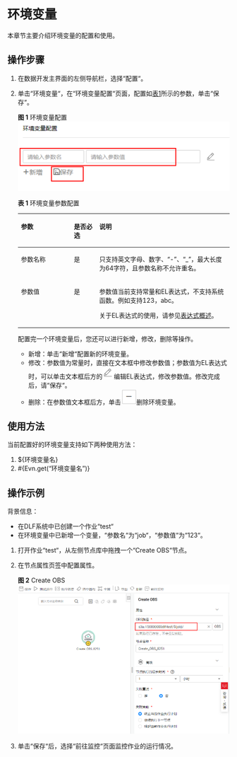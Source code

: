 # 环境变量<a name="dayu_01_0504"></a>

本章节主要介绍环境变量的配置和使用。

## 操作步骤<a name="zh-cn_topic_0175328117_section7729152119279"></a>

1.  在数据开发主界面的左侧导航栏，选择“配置“。
2.  单击“环境变量“，在“环境变量配置“页面，配置如[表1](#zh-cn_topic_0175328117_table15478104515569)所示的参数，单击“保存“。

    **图 1**  环境变量配置<a name="zh-cn_topic_0175328117_fig12988172320565"></a>  
    ![](figures/环境变量配置.png "环境变量配置")

    **表 1**  环境变量参数配置

    <a name="zh-cn_topic_0175328117_table15478104515569"></a>
    <table><thead align="left"><tr id="zh-cn_topic_0175328117_row12479445145617"><th class="cellrowborder" valign="top" width="25%" id="mcps1.2.4.1.1"><p id="zh-cn_topic_0175328117_p747984545615"><a name="zh-cn_topic_0175328117_p747984545615"></a><a name="zh-cn_topic_0175328117_p747984545615"></a>参数</p>
    </th>
    <th class="cellrowborder" valign="top" width="12%" id="mcps1.2.4.1.2"><p id="zh-cn_topic_0175328117_p18479645135615"><a name="zh-cn_topic_0175328117_p18479645135615"></a><a name="zh-cn_topic_0175328117_p18479645135615"></a>是否必选</p>
    </th>
    <th class="cellrowborder" valign="top" width="63%" id="mcps1.2.4.1.3"><p id="zh-cn_topic_0175328117_p20479204515569"><a name="zh-cn_topic_0175328117_p20479204515569"></a><a name="zh-cn_topic_0175328117_p20479204515569"></a>说明</p>
    </th>
    </tr>
    </thead>
    <tbody><tr id="zh-cn_topic_0175328117_row1747910456567"><td class="cellrowborder" valign="top" width="25%" headers="mcps1.2.4.1.1 "><p id="zh-cn_topic_0175328117_p18479134510569"><a name="zh-cn_topic_0175328117_p18479134510569"></a><a name="zh-cn_topic_0175328117_p18479134510569"></a>参数名称</p>
    </td>
    <td class="cellrowborder" valign="top" width="12%" headers="mcps1.2.4.1.2 "><p id="zh-cn_topic_0175328117_p34791845155617"><a name="zh-cn_topic_0175328117_p34791845155617"></a><a name="zh-cn_topic_0175328117_p34791845155617"></a>是</p>
    </td>
    <td class="cellrowborder" valign="top" width="63%" headers="mcps1.2.4.1.3 "><p id="zh-cn_topic_0175328117_p347910454566"><a name="zh-cn_topic_0175328117_p347910454566"></a><a name="zh-cn_topic_0175328117_p347910454566"></a>只支持英文字母、数字、<span class="parmvalue" id="zh-cn_topic_0175328117_parmvalue5479194519563"><a name="zh-cn_topic_0175328117_parmvalue5479194519563"></a><a name="zh-cn_topic_0175328117_parmvalue5479194519563"></a>“-”</span>、<span class="parmvalue" id="zh-cn_topic_0175328117_parmvalue24801145115618"><a name="zh-cn_topic_0175328117_parmvalue24801145115618"></a><a name="zh-cn_topic_0175328117_parmvalue24801145115618"></a>“_”</span>，最大长度为64字符，且参数名称不允许重名。</p>
    </td>
    </tr>
    <tr id="zh-cn_topic_0175328117_row16480945135620"><td class="cellrowborder" valign="top" width="25%" headers="mcps1.2.4.1.1 "><p id="zh-cn_topic_0175328117_p18480164525612"><a name="zh-cn_topic_0175328117_p18480164525612"></a><a name="zh-cn_topic_0175328117_p18480164525612"></a>参数值</p>
    </td>
    <td class="cellrowborder" valign="top" width="12%" headers="mcps1.2.4.1.2 "><p id="zh-cn_topic_0175328117_p1848019455567"><a name="zh-cn_topic_0175328117_p1848019455567"></a><a name="zh-cn_topic_0175328117_p1848019455567"></a>是</p>
    </td>
    <td class="cellrowborder" valign="top" width="63%" headers="mcps1.2.4.1.3 "><p id="zh-cn_topic_0175328117_p85992910222"><a name="zh-cn_topic_0175328117_p85992910222"></a><a name="zh-cn_topic_0175328117_p85992910222"></a>参数值当前支持常量和EL表达式，不支持系统函数。例如支持123，abc。</p>
    <p id="zh-cn_topic_0175328117_p1345952121015"><a name="zh-cn_topic_0175328117_p1345952121015"></a><a name="zh-cn_topic_0175328117_p1345952121015"></a>关于EL表达式的使用，请参见<a href="表达式概述.md">表达式概述</a>。</p>
    </td>
    </tr>
    </tbody>
    </table>

    配置完一个环境变量后，您还可以进行新增，修改，删除等操作。

    -   新增：单击“新增“配置新的环境变量。
    -   修改：参数值为常量时，直接在文本框中修改参数值；参数值为EL表达式时，可以单击文本框后方的![](figures/修改图标.png)编辑EL表达式，修改参数值。修改完成后，请“保存“。
    -   删除：在参数值文本框后方，单击![](figures/zh-cn_image_0188253575.png)删除环境变量。


## 使用方法<a name="zh-cn_topic_0175328117_section468142122818"></a>

当前配置好的环境变量支持如下两种使用方法：

1.  $\{环境变量名\}
2.  \#\{Evn.get\(“环境变量名”\)\}

## 操作示例<a name="zh-cn_topic_0175328117_section159715532116"></a>

背景信息：

-   在DLF系统中已创建一个作业“test“
-   在环境变量中已新增一个变量，“参数名“为“job“，“参数值“为“123“。

1.  打开作业“test“，从左侧节点库中拖拽一个“Create OBS“节点。
2.  在节点属性页签中配置属性。

    **图 2**  Create OBS<a name="zh-cn_topic_0175328117_fig141771124"></a>  
    ![](figures/Create-OBS.png "Create-OBS")

3.  单击“保存“后，选择“前往监控“页面监控作业的运行情况。

